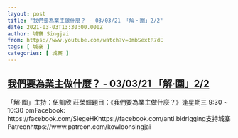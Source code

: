 ```yaml
---
layout: post
title: "我們要為業主做什麼？ - 03/03/21 「解‧圍」2/2"
date: 2021-03-03T13:30:00.000Z
author: 城寨 Singjai
from: https://www.youtube.com/watch?v=8mbSextR7dE
tags: [ 城寨 ]
categories: [ 城寨 ]
---
```

<!--1614778200000-->
[我們要為業主做什麼？ - 03/03/21 「解‧圍」2/2](https://www.youtube.com/watch?v=8mbSextR7dE)
------

<div>
「解‧圍」主持：伍凱欣 莊榮輝題目：《我們要為業主做什麼？》逢星期三 9:30 ~ 10:30 pmFacebook: https://facebook.com/SiegeHKhttps://facebook.com/anti.bidrigging支持城寨Patreonhttps://www.patreon.com/kowloonsingjai
</div>
